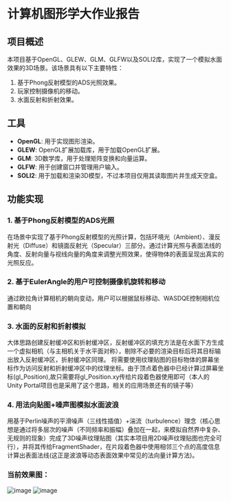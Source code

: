 # 计算机图形学大作业报告

## 项目概述
本项目基于OpenGL、GLEW、GLM、GLFW以及SOLI2库，实现了一个模拟水面效果的3D场景。该场景具有以下主要特性：
1. 基于Phong反射模型的ADS光照效果。
2. 玩家控制摄像机的移动。
3. 水面反射和折射效果。

## 工具
- **OpenGL**: 用于实现图形渲染。
- **GLEW**: OpenGL扩展加载库，用于加载OpenGL扩展。
- **GLM**: 3D数学库，用于处理矩阵变换和向量运算。
- **GLFW**: 用于创建窗口并管理用户输入。
- **SOLI2**: 用于加载和渲染3D模型，不过本项目仅用其读取图片并生成天空盒。

## 功能实现

### 1. 基于Phong反射模型的ADS光照
在场景中实现了基于Phong反射模型的光照计算，包括环境光（Ambient）、漫反射光（Diffuse）和镜面反射光（Specular）三部分。通过计算光照与表面法线的角度、反射向量与视线向量的角度来调整光照效果，使得物体的表面呈现出真实的光照反应。

### 2. 基于EulerAngle的用户可控制摄像机旋转和移动
通过欧拉角计算相机的朝向变动，用户可以根据鼠标移动、WASDQE控制相机位置和朝向

### 3. 水面的反射和折射模拟
大体思路创建反射缓冲区和折射缓冲区，反射缓冲区的填充方法是在水面下方生成一个虚拟相机（与主相机关于水平面对称），剔除不必要的渲染目标后将其目标输出放入反射缓冲区，折射缓冲区同理。
将需要使用纹理贴图的目标物体的屏幕坐标作为访问反射和折射缓冲区中的纹理坐标。由于顶点着色器中已经计算过屏幕坐标(gl_Position),故只需要将gl_Position.xy传给片段着色器使用即可（本人的Unity Portal项目也是采用了这个思路，相关的应用场景还有的镜子等）

### 4. 用法向贴图+噪声图模拟水面波浪
用基于Perlin噪声的平滑噪声（三线性插值）+湍流（turbulence）理念（核心思想是通过将多层次的噪声（不同频率和振幅）叠加在一起，来模拟自然界中复杂、无规则的现象）完成了3D噪声纹理贴图（其实本项目用2D噪声纹理贴图也完全可行），并将其传给FragmentShader，在片段着色器中使用相邻三个点的高度信息计算出表面法线(这正是波浪等动态表面效果中常见的法向量计算方法)。

### 当前效果图：
![image](https://github.com/user-attachments/assets/ca65ec39-26e5-439c-b8b7-4386ec47ee28)
![image](https://github.com/user-attachments/assets/ec238c38-93bd-42e3-80fd-b0fa3807fd9e)
